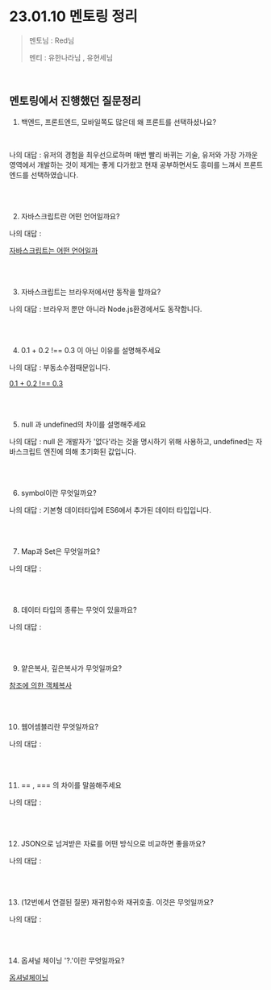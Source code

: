 # 23.01.10 멘토링 정리

> 멘토님 : Red님
>
> 멘티 : 유한나라님 , 유현세님

<br>

## 멘토링에서 진행했던 질문정리

1. 백엔드, 프론트엔드, 모바일쪽도 많은데 왜 프론트를 선택하셨나요?

<br>

나의 대답 : 유저의 경험을 최우선으로하며 매번 빨리 바뀌는 기술, 유저와 가장 가까운 영역에서 개발하는 것이 제게는 좋게 다가왔고 현재 공부하면서도 흥미를 느껴서 프론트엔드를 선택하였습니다.


<br>
<br>

2. 자바스크립트란 어떤 언어일까요?

나의 대답 : 

[자바스크립트는 어떤 언어일까](2_자바스크립트는무슨언어.md)

<br>
<br>


3. 자바스크립트는 브라우저에서만 동작을 할까요?

나의 대답 : 브라우저 뿐만 아니라 Node.js환경에서도 동작합니다. 



<br>
<br>

4. 0.1 + 0.2 !== 0.3 이 아닌 이유를 설명해주세요

나의 대답 : 부동소수점때문입니다.

[0.1 + 0.2 !== 0.3](4_0.1+0.2!==0.3.md)

<br>
<br>

5.  null 과 undefined의 차이를 설명해주세요

나의 대답 : null 은 개발자가 '없다'라는 것을 명시하기 위해 사용하고, undefined는 자바스크립트 엔진에 의해 초기화된 값입니다. 

<br>
<br>

6. symbol이란 무엇일까요?

나의 대답 : 기본형 데이터타입에 ES6에서 추가된 데이터 타입입니다.

<br>
<br>

7. Map과 Set은 무엇일까요?

나의 대답 : 

<br>
<br>

8. 데이터 타입의 종류는 무엇이 있을까요?

나의 대답 : 

<br>
<br>

9. 얕은복사, 깊은복사가 무엇일까요?

[참조에 의한 객체복사](./9_참조에의한객체복사.md)


<br>
<br>

10. 웹어셈블리란 무엇일까요?

나의 대답 : 


<br>
<br>

11. == , === 의 차이를 말씀해주세요


나의 대답 : 

<br>
<br>

12. JSON으로 넘겨받은 자료를 어떤 방식으로 비교하면 좋을까요?

나의 대답 : 

<br>
<br>



13. (12번에서 연결된 질문) 재귀함수와 재귀호출. 이것은 무엇일까요?

나의 대답 : 

<br>
<br>

14.  옵셔널 체이닝 '?.'이란 무엇일까요?

[옵셔널체이닝](14_옵셔널체이닝.md)

